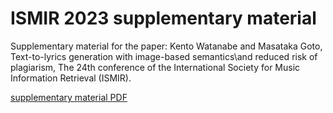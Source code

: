 # ISMIR 2023 supplementary material

Supplementary material for the paper: Kento Watanabe and Masataka Goto, Text-to-lyrics generation with image-based semantics\\and reduced risk of plagiarism, The 24th conference of the International Society for Music Information Retrieval (ISMIR).

[supplementary material PDF](https://github.com/KentoW/ISMIR2023/blob/main/ISMIR2023_Text2Lyrics_Supplementary_Material.pdf)
